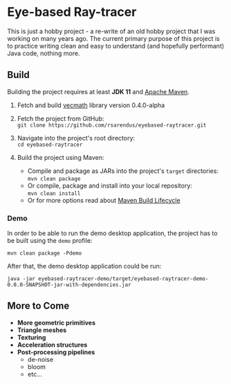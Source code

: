 # Eye-based Ray-tracer

This is just a hobby project - a re-write of an old hobby project that I was working on many years ago. The current primary purpose of this project is to practice writing clean and easy to understand (and hopefully performant) Java code, nothing more.

## Build

Building the project requires at least **JDK 11** and [Apache Maven](https://maven.apache.org/).

1. Fetch and build [vecmath](https://github.com/rsarendus/vecmath/tree/0.4.0-alpha) library version 0.4.0-alpha

2. Fetch the project from GitHub:
<br>`git clone https://github.com/rsarendus/eyebased-raytracer.git`

3. Navigate into the project's root directory:
<br>`cd eyebased-raytracer`

3. Build the project using Maven:
   * Compile and package as JARs into the project's `target` directories:
   <br>`mvn clean package`
   * Or compile, package and install into your local repository:
   <br>`mvn clean install`
   * Or for more options read about [Maven Build Lifecycle](https://maven.apache.org/guides/introduction/introduction-to-the-lifecycle.html)

### Demo

In order to be able to run the demo desktop application, the project has to be built using the `demo` profile:

```
mvn clean package -Pdemo
```

After that, the demo desktop application could be run:

```
java -jar eyebased-raytracer-demo/target/eyebased-raytracer-demo-0.0.0-SNAPSHOT-jar-with-dependencies.jar
```

## More to Come

* **More geometric primitives**
* **Triangle meshes**
* **Texturing**
* **Acceleration structures**
* **Post-processing pipelines**
  * de-noise
  * bloom
  * etc...
